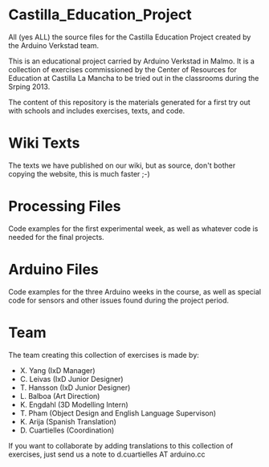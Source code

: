 Castilla_Education_Project
==========================

All (yes ALL) the source files for the Castilla Education Project created by the Arduino Verkstad team.

This is an educational project carried by Arduino Verkstad in Malmo. It is a collection of exercises commissioned by the Center of Resources for Education at Castilla La Mancha to be tried out in the classrooms during the Srping 2013.

The content of this repository is the materials generated for a first try out with schools and includes exercises, texts, and code.

Wiki Texts
==========

The texts we have published on our wiki, but as source, don't bother copying the website, this is much faster ;-)

Processing Files
================

Code examples for the first experimental week, as well as whatever code is needed for the final projects.

Arduino Files
=============

Code examples for the three Arduino weeks in the course, as well as special code for sensors and other issues found during the project period.

Team
====

The team creating this collection of exercises is made by:

- X. Yang (IxD Manager)
- C. Leivas (IxD Junior Designer)
- T. Hansson (IxD Junior Designer)
- L. Balboa (Art Direction)
- K. Engdahl (3D Modelling Intern)
- T. Pham (Object Design and English Language Supervison)
- K. Arija (Spanish Translation)
- D. Cuartielles (Coordination)

If you want to collaborate by adding translations to this collection of exercises, just send us a note to d.cuartielles AT arduino.cc
